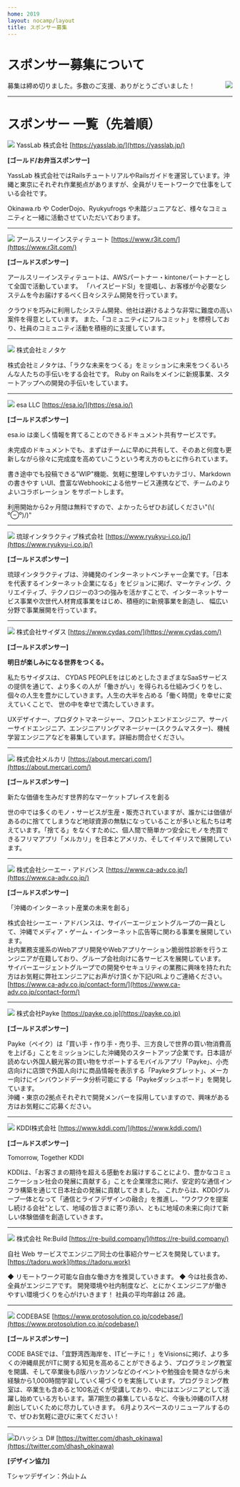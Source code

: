 ```yaml
---
home: 2019
layout: nocamp/layout
title: スポンサー募集
---
```


# スポンサー募集について

<img src="/img/2015/10497446_833368266702301_2058758081536543300_o.jpg" align="right">

募集は締め切りました。多数のご支援、ありがとうございました！

-----

# スポンサー 一覧（先着順）

![](/img/2019/yasslab-logo-text.png) YassLab 株式会社 [https://yasslab.jp/](https://yasslab.jp/)

**[ゴールド/お弁当スポンサー]**

YassLab 株式会社ではRailsチュートリアルやRailsガイドを運営しています。沖縄と東京にそれぞれ作業拠点がありますが、全員がリモートワークで仕事をしている会社です。

Okinawa.rb や CoderDojo、Ryukyufrogs や未踏ジュニアなど、様々なコミュニティと一緒に活動させていただいております。

-----

![](/img/2019/r3logo_w200.png) アールスリーインスティテュート [https://www.r3it.com/](https://www.r3it.com/)

**[ゴールドスポンサー]**

アールスリーインスティテュートは、AWSパートナー・kintoneパートナーとして全国で活動しています。
「ハイスピードSI」を提唱し、お客様が今必要なシステムを今お届けするべく日々システム開発を行っています。

クラウドを巧みに利用したシステム開発、他社は避けるような非常に難度の高い案件を得意としています。
また、「コミュニティにフルコミット」を標榜しており、社員のコミュニティ活動を積極的に支援しています。

-----

![](/img/2019/minotake_web300px.gif) 株式会社ミノタケ

株式会社ミノタケは、「ラクな未来をつくる」をミッションに未来をつくるいろんな人たちの手伝いをする会社です。
Ruby on Railsをメインに新規事業、スタートアップへの開発の手伝いをしています。

-----

![](/img/2019/esa-logo.png) esa LLC [https://esa.io/](https://esa.io/)

**[ゴールドスポンサー]**

esa.io は楽しく情報を育てることのできるドキュメント共有サービスです。

未完成のドキュメントでも、まずはチームに早めに共有して、そのあと何度も更新しながら徐々に完成度を高めていこうという考え方のもとに作られています。

書き途中でも投稿できる"WIP"機能、気軽に整理しやすいカテゴリ、Markdownの書きやす
いUI、豊富なWebhookによる他サービス連携などで、チームのよりよいコラボレーション
をサポートします。

利用開始から2ヶ月間は無料ですので、よかったらぜひお試しください"(\\( ⁰⊖⁰)/)"

-----

![](/img/2019/ri-logo.jpg) 琉球インタラクティブ株式会社 [https://www.ryukyu-i.co.jp/](https://www.ryukyu-i.co.jp/)

**[ゴールドスポンサー]**

琉球インタラクティブは、沖縄発のインターネットベンチャー企業です。「日本を代表するインターネット企業になる」をビジョンに掲げ、マーケティング、ク リエイティブ、テクノロジーの3つの強みを活かすことで、インターネットサービス事業や次世代人材育成事業をはじめ、積極的に新規事業を創造し、 幅広い分野で事業展開を行っています。

-----

![](/img/2019/cydaslogo.png) 株式会社サイダス [https://www.cydas.com/](https://www.cydas.com/)

**[ゴールドスポンサー]**

**明日が楽しみになる世界をつくる。**

私たちサイダスは、 CYDAS PEOPLEをはじめとしたさまざまなSaaSサービスの提供を通じて、より多くの人が「働きがい」を得られる仕組みづくりをし、 個々の人生を豊かにしていきます。人生の大半を占める「働く時間」を幸せに変えていくことで、 世の中を幸せで満たしていきます。

UXデザイナー、プロダクトマネージャー、フロントエンドエンジニア、サーバーサイドエンジニア、エンジニアリングマネージャー(スクラムマスター)、機械学習エンジニアなどを募集しています。詳細お問合せください。

-----

![](/img/2019/mercari-logo.png) 株式会社メルカリ [https://about.mercari.com/](https://about.mercari.com/)

**[ゴールドスポンサー]**

新たな価値を生みだす世界的なマーケットプレイスを創る

世の中では多くのモノ・サービスが生産・販売されていますが、誰かには価値があるのに捨ててしまうなど地球資源の無駄になっていることが多いと私たちは考えています。「捨てる」をなくすために、個人間で簡単かつ安全にモノを売買できるフリマアプリ「メルカリ」を日本とアメリカ、そしてイギリスで展開しています。

-----

![](/img/2019/CAAD_LOGO_fix.png) 株式会社シーエー・アドバンス [https://www.ca-adv.co.jp/](https://www.ca-adv.co.jp/)

**[ゴールドスポンサー]**

「沖縄のインターネット産業の未来を創る」

株式会社シーエー・アドバンスは、サイバーエージェントグループの一員として、沖縄でメディア・ゲーム・インターネット広告等に関わる事業を展開しています。  
社内業務支援系のWebアプリ開発やWebアプリケーション脆弱性診断を行うエンジニアが在籍しており、グループ会社向けに各サービスを展開しています。  
サイバーエージェントグループでの開発やセキュリティの業務に興味を持たれた方はお気軽に弊社エンジニアにお声がけ頂くか下記URLよりご連絡ください。  
[https://www.ca-adv.co.jp/contact-form/](https://www.ca-adv.co.jp/contact-form/)


-----

![](/img/2019/paykelogo.png) 株式会社Payke [https://payke.co.jp](https://payke.co.jp)

**[ゴールドスポンサー]**

Payke（ペイク）は「買い手・作り手・売り手、三方良しで世界の買い物消費高を上げる」ことをミッションにした沖縄発のスタートアップ企業です。日本語が読めない外国人観光客の買い物をサポートするモバイルアプリ「Payke」、小売店向けに店頭で外国人向けに商品情報を表示する「Paykeタブレット」、メーカー向けにインバウンドデータ分析可能にする「Paykeダッシュボード」を開発しています。  
沖縄・東京の2拠点それぞれで開発メンバーを採用していますので、興味がある方はお気軽にご応募ください。


-----

![](/img/2019/kddi.png) KDDI株式会社 [https://www.kddi.com/](https://www.kddi.com/)

**[ゴールドスポンサー]**

Tomorrow, Together KDDI

KDDIは、「お客さまの期待を超える感動をお届けすることにより、豊かなコミュニケーション社会の発展に貢献する」ことを企業理念に掲げ、安定的な通信インフラ構築を通じて日本社会の発展に貢献してきました。
これからは、KDDIグループ一体となって「通信とライフデザインの融合」を推進し、"ワクワクを提案し続ける会社"として、地域の皆さまに寄り添い、ともに地域の未来に向けて新しい体験価値を創造していきます。

-----

![](/img/2019/rebuild.png) 株式会社 Re:Build [https://re-build.company/](https://re-build.company/)

自社 Web サービスでエンジニア同士の仕事紹介サービスを開発しています。[https://tadoru.work](https://tadoru.work)

◆ リモートワーク可能な自由な働き方を推奨していきます。
◆ 今は社長含め、全員がエンジニアです。 開発環境や社内制度など、とにかくエンジニアが働きやすい環境づくりを心がけいきます！
社員の平均年齢は 26 歳。

-----

![](/img/2019/codebase.png) CODEBASE [https://www.protosolution.co.jp/codebase/](https://www.protosolution.co.jp/codebase/)

**[ゴールドスポンサー]**

CODE BASEでは、「宜野湾西海岸を、ITビーチに！」をVisionsに掲げ、より多くの沖縄県民がITに関する知見を高めることができるよう、プログラミング教室を開講、そして卒業後もβ版ハッカソンなどのイベントや勉強会を開きながら未経験から1,000時間学習していく場づくりを実施しています。プログラミング教室は、卒業生も含めると100名近くが受講しており、中にはエンジニアとして活躍し始めている方もいます。第7期生の募集しているなど、今後も沖縄のIT人材創出していくために尽力していきます。
6月よりスペースのリニューアルするので、ぜひお気軽に遊びに来てください！


-----

![Dハッシュ](/img/2019/D_hash_logo.jpg) D# [https://twitter.com/dhash_okinawa](https://twitter.com/dhash_okinawa)

**[デザイン協力]**

Tシャツデザイン：外山トム
